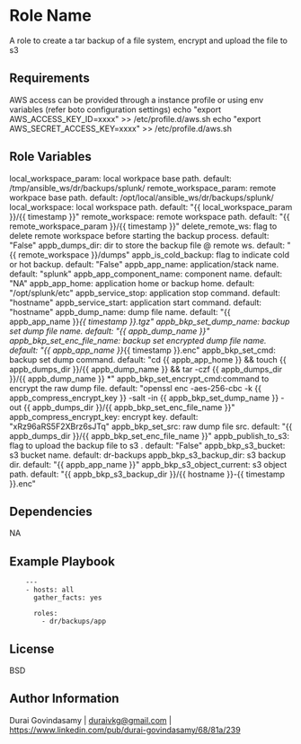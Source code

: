 Role Name
=========

A role to create a tar backup of a file system, encrypt and upload the file to s3

Requirements
------------

AWS access can be provided through a instance profile or using env variables (refer boto configuration settings)
echo "export AWS_ACCESS_KEY_ID=xxxx" >> /etc/profile.d/aws.sh
echo "export AWS_SECRET_ACCESS_KEY=xxxx" >> /etc/profile.d/aws.sh

Role Variables
--------------

local_workspace_param: local workpace base path. default: /tmp/ansible_ws/dr/backups/splunk/
remote_workspace_param: remote workpace base path. default: /opt/local/ansible_ws/dr/backups/splunk/
local_workspace: local workspace path. default: "{{ local_workspace_param }}/{{ timestamp }}"
remote_workspace: remote workspace path. default: "{{ remote_workspace_param }}/{{ timestamp }}"
delete_remote_ws: flag to delete remote workspace before starting the backup process. default: "False"
appb_dumps_dir: dir to store the backup file @ remote ws. default: "{{ remote_workspace }}/dumps"
appb_is_cold_backup: flag to indicate cold or hot backup. default: "False"
appb_app_name: application/stack name. default: "splunk"
appb_app_component_name: component name. default: "NA"
appb_app_home: application home or backup home. default: "/opt/splunk/etc"
appb_service_stop: application stop command. default: "hostname"
appb_service_start: application start command. default: "hostname"
appb_dump_name: dump file name. default: "{{ appb_app_name }}_{{ timestamp }}.tgz"
appb_bkp_set_dump_name: backup set dump file name. default: "{{ appb_dump_name }}"
appb_bkp_set_enc_file_name: backup set encrypted dump file name. default: "{{ appb_app_name }}_{{ timestamp }}.enc"
appb_bkp_set_cmd: backup set dump command. default: "cd {{ appb_app_home }} && touch {{ appb_dumps_dir }}/{{ appb_dump_name }} && tar -czf {{ appb_dumps_dir }}/{{ appb_dump_name }} *"
appb_bkp_set_encrypt_cmd:command to encrypt the raw dump file. default: "openssl enc -aes-256-cbc -k {{ appb_compress_encrypt_key }} -salt -in {{ appb_bkp_set_dump_name }} -out {{ appb_dumps_dir }}/{{ appb_bkp_set_enc_file_name }}"
appb_compress_encrypt_key: encrypt key. default:  "xRz96aRS5F2XBrz6sJTq"
appb_bkp_set_src: raw dump file src. default: "{{ appb_dumps_dir }}/{{ appb_bkp_set_enc_file_name }}"
appb_publish_to_s3: flag to upload the backup file to s3 . default: "False"
appb_bkp_s3_bucket: s3 bucket name. default: dr-backups
appb_bkp_s3_backup_dir: s3 backup dir. default: "{{ appb_app_name }}"
appb_bkp_s3_object_current: s3 object path. default: "{{ appb_bkp_s3_backup_dir }}/{{ hostname }}-{{ timestamp }}.enc"

Dependencies
------------

NA

Example Playbook
----------------

        ---
        - hosts: all
          gather_facts: yes

          roles:
            - dr/backups/app

License
-------
BSD

Author Information
------------------
Durai Govindasamy | duraivkg@gmail.com | https://www.linkedin.com/pub/durai-govindasamy/68/81a/239
